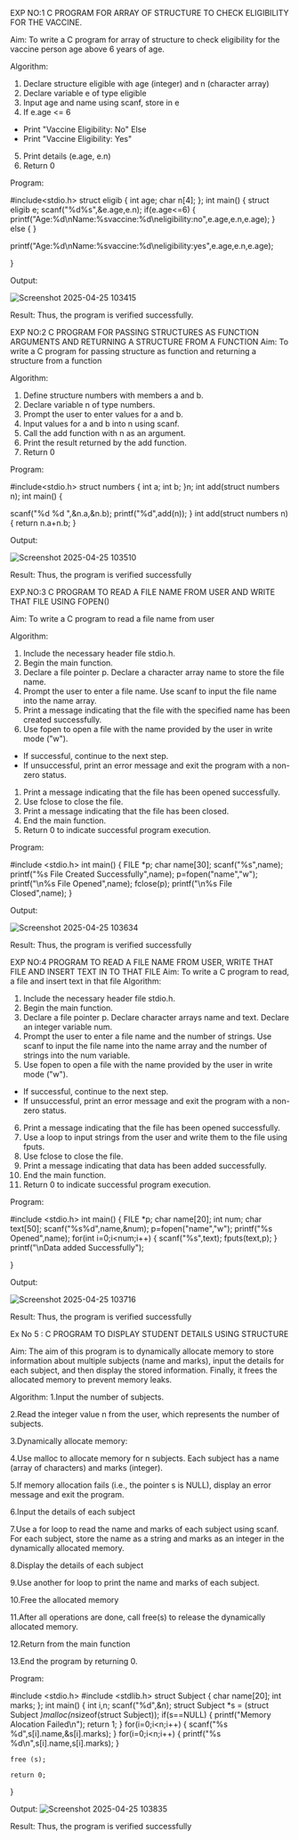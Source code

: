 EXP NO:1 C PROGRAM FOR ARRAY OF STRUCTURE TO CHECK ELIGIBILITY FOR THE VACCINE.

Aim:
To write a C program for array of structure to check eligibility for the vaccine person age above 6 years of age.

Algorithm:
1.	Declare structure eligible with age (integer) and n (character array)
2.	Declare variable e of type eligible
3.	Input age and name using scanf, store in e
4.	If e.age <= 6
-	Print "Vaccine Eligibility: No"
Else
-	Print "Vaccine Eligibility: Yes"
5.	Print details (e.age, e.n)
6.	Return 0
 
Program:

#include<stdio.h> 
struct eligib 
{ 
int age; 
char n[4]; 
}; 
int main() 
{ 
struct eligib e; 
scanf("%d%s",&e.age,e.n); 
if(e.age<=6) 
{ 
printf("Age:%d\nName:%svaccine:%d\neligibility:no",e.age,e.n,e.age); 
} 
else 
{ 
} 
 
printf("Age:%d\nName:%svaccine:%d\neligibility:yes",e.age,e.n,e.age); 
 
}


Output:

![Screenshot 2025-04-25 103415](https://github.com/user-attachments/assets/7d7264c7-7e8d-4fec-b234-bb8daf2e335d)

Result:
Thus, the program is verified successfully. 



EXP NO:2 C PROGRAM FOR PASSING STRUCTURES AS FUNCTION ARGUMENTS AND RETURNING A STRUCTURE FROM A FUNCTION
Aim:
To write a C program for passing structure as function and returning a structure from a function

Algorithm:
1.	Define structure numbers with members a and b.
2.	Declare variable n of type numbers.
3.	Prompt the user to enter values for a and b.
4.	Input values for a and b into n using scanf.
5.	Call the add function with n as an argument.
6.	Print the result returned by the add function.
7.	Return 0
 
Program:

#include<stdio.h> 
struct numbers 
{ 
int a; 
int b; 
}n; 
int add(struct numbers n); 
int main() 
{ 
 
scanf("%d %d ",&n.a,&n.b); 
printf("%d",add(n)); 
} 
int add(struct numbers n) 
{ 
return n.a+n.b; 
}


Output:

![Screenshot 2025-04-25 103510](https://github.com/user-attachments/assets/7b7bd64a-b900-42ed-bc9a-b79157dd8843)


Result:
Thus, the program is verified successfully


 
EXP.NO:3 C PROGRAM TO READ A FILE NAME FROM USER AND WRITE THAT FILE USING FOPEN()

Aim:
To write a C program to read a file name from user

Algorithm:
1.	Include the necessary header file stdio.h.
2.	Begin the main function.
3.	Declare a file pointer p.
Declare a character array name to store the file name.
4.	Prompt the user to enter a file name.
Use scanf to input the file name into the name array.
5.	Print a message indicating that the file with the specified name has been created successfully.
6.	Use fopen to open a file with the name provided by the user in write mode ("w").
-	If successful, continue to the next step.
-	If unsuccessful, print an error message and exit the program with a non-zero status.
1.	Print a message indicating that the file has been opened successfully.
2.	Use fclose to close the file.
3.	Print a message indicating that the file has been closed.
4.	End the main function.
5.	Return 0 to indicate successful program execution.
 
Program:


#include <stdio.h> 
int main() 
{ 
FILE *p; 
char name[30]; 
scanf("%s",name); 
printf("%s File Created Successfully",name); 
p=fopen("name","w"); 
printf("\n%s File Opened",name); 
fclose(p); 
printf("\n%s File Closed",name); 
}


Output:

![Screenshot 2025-04-25 103634](https://github.com/user-attachments/assets/3460a6f1-e71f-4af8-813d-12b408b27fc6)

Result:
Thus, the program is verified successfully
 


EXP NO:4   PROGRAM TO READ A FILE NAME FROM USER, WRITE THAT FILE AND INSERT TEXT IN TO THAT FILE
Aim:
To write a C program to read, a file and insert text in that file
Algorithm:
1.	Include the necessary header file stdio.h.
2.	Begin the main function.
3.	Declare a file pointer p.
Declare character arrays name and text. Declare an integer variable num.
4.	Prompt the user to enter a file name and the number of strings.
Use scanf to input the file name into the name array and the number of strings into the num variable.
5.	Use fopen to open a file with the name provided by the user in write mode ("w").
-	If successful, continue to the next step.
-	If unsuccessful, print an error message and exit the program with a non-zero status.
6.	Print a message indicating that the file has been opened successfully.
1.	Use a loop to input strings from the user and write them to the file using fputs.
2.	Use fclose to close the file.
3.	Print a message indicating that data has been added successfully.
4.	End the main function.
5.	Return 0 to indicate successful program execution.
 
Program:

 
#include <stdio.h> 
int main() 
{ 
FILE *p; 
char name[20]; 
int num; 
char text[50]; 
scanf("%s%d",name,&num); 
p=fopen("name","w"); 
printf("%s Opened",name); 
for(int i=0;i<num;i++) 
{ 
scanf("%s",text); 
fputs(text,p); 
} 
printf("\nData added Successfully"); 
 
}


Output:

![Screenshot 2025-04-25 103716](https://github.com/user-attachments/assets/71c7803b-1c9f-49f1-8cf0-33053ba0775c)

Result:
Thus, the program is verified successfully



Ex No 5 : C PROGRAM TO DISPLAY STUDENT DETAILS USING STRUCTURE

Aim:
The aim of this program is to dynamically allocate memory to store information about multiple subjects (name and marks), input the details for each subject, and then display the stored information. Finally, it frees the allocated memory to prevent memory leaks.

Algorithm:
1.Input the number of subjects.

2.Read the integer value n from the user, which represents the number of subjects.

3.Dynamically allocate memory:

4.Use malloc to allocate memory for n subjects. Each subject has a name (array of characters) and marks (integer).

5.If memory allocation fails (i.e., the pointer s is NULL), display an error message and exit the program.

6.Input the details of each subject

7.Use a for loop to read the name and marks of each subject using scanf. For each subject, store the name as a string and marks as an integer in the dynamically allocated memory.

8.Display the details of each subject

9.Use another for loop to print the name and marks of each subject.

10.Free the allocated memory

11.After all operations are done, call free(s) to release the dynamically allocated memory.

12.Return from the main function

13.End the program by returning 0.

Program:
 
#include <stdio.h> 
#include <stdlib.h> 
struct Subject 
{ 
    char name[20]; 
    int marks;
}; 
int main() 
{ 
    int i,n; 
    scanf("%d",&n); 
    struct Subject *s = (struct Subject *)malloc(n*sizeof(struct Subject)); 
    if(s==NULL) 
    { 
        printf("Memory Alocation Failed\n"); 
        return 1; 
    } 
    for(i=0;i<n;i++) 
    { 
        scanf("%s %d",s[i].name,&s[i].marks); 
    } 
    for(i=0;i<n;i++) 
    { 
        printf("%s  %d\n",s[i].name,s[i].marks); 
    } 
     
    free (s); 
     
    return 0; 
}

Output:
![Screenshot 2025-04-25 103835](https://github.com/user-attachments/assets/ade5489a-1669-4758-9d23-fb791b78794d)

Result:
Thus, the program is verified successfully
